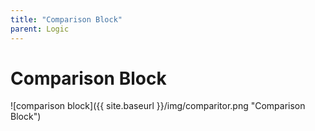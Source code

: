 ```yaml
---
title: "Comparison Block"
parent: Logic
---
```

# Comparison Block
![comparison block]({{ site.baseurl }}/img/comparitor.png "Comparison Block")